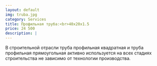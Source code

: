 ```yaml
---
layout: default
img: truba.jpg
category: Services
title: Профильная труба:<br>40х20х1.5
price: 24 500
description: |
---
```

  В строительной отрасли труба профильная квадратная и труба профильная прямоугольная активно используется на всех стадиях
  строительства не зависимо от технологии производства.
